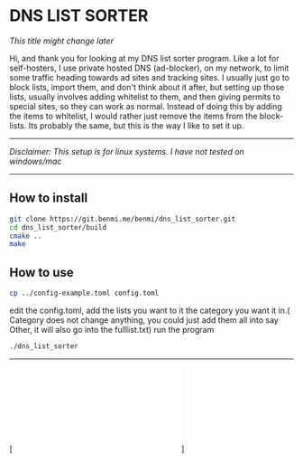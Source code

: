 
# DNS LIST SORTER
*This title might change later*

Hi, and thank you for looking at my DNS list sorter program.
Like a lot for self-hosters, I use private hosted DNS (ad-blocker), on my network, to limit some traffic heading towards ad sites and tracking sites. I usually just go to block lists, import them, and don't think about it after, but setting up those lists, usually involves adding whitelist to them, and then giving permits to special sites, so they can work as normal. 
Instead of doing this by adding the items to whitelist, I would rather just remove the items from the block-lists. Its probably the same, but this is the way I like to set it up.
***
*Disclaimer: This setup is for linux systems. I have not tested on windows/mac*
***
## How to install
```sh  
git clone https://git.benmi.me/benmi/dns_list_sorter.git
cd dns_list_sorter/build
cmake ..
make
```
## How to use
```sh  
cp ../config-example.toml config.toml
```
edit the config.toml, add the lists you want to it the category you want it in.( Category does not change anything, you could just add them all into say Other, it will also go into the fulllist.txt)
run the program
```sh  
./dns_list_sorter
```
***
[![License](LICENSE.md)]